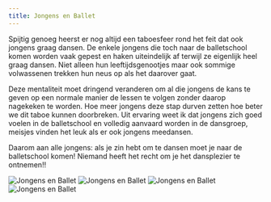 ```yaml
---
title: Jongens en Ballet
---
```

Spijtig genoeg heerst er nog altijd een taboesfeer rond het feit dat ook jongens graag dansen. De enkele jongens die toch naar de balletschool komen worden vaak gepest en haken uiteindelijk af terwijl ze eigenlijk heel graag dansen. Niet alleen hun leeftijdsgenootjes maar ook sommige volwassenen trekken hun neus op als het daarover gaat.

Deze mentaliteit moet dringend veranderen om al die jongens de kans te geven op een normale manier de lessen te volgen zonder daarop nagekeken te worden. Hoe meer jongens deze stap durven zetten hoe beter we dit taboe kunnen doorbreken. Uit ervaring weet ik dat jongens zich goed voelen in de balletschool en volledig aanvaard worden in de dansgroep, meisjes vinden het leuk als er ook jongens meedansen.

Daarom aan alle jongens: als je zin hebt om te dansen moet je naar de balletschool komen! Niemand heeft het recht om je het dansplezier te ontnemen!!

![Jongens en Ballet](/pictures/balletschool/jongensenballet4.jpg)
![Jongens en Ballet](/pictures/balletschool/jongensenballet1.jpg)
![Jongens en Ballet](/pictures/balletschool/jongensenballet2.jpg)
![Jongens en Ballet](/pictures/balletschool/jongensenballet3.jpg)